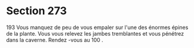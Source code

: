 # Section 273

193
Vous manquez de peu de vous empaler sur l'une des énormes
épines de la plante. Vous vous relevez les jambes tremblantes et
vous pénétrez dans la caverne. Rendez -vous au 100 .